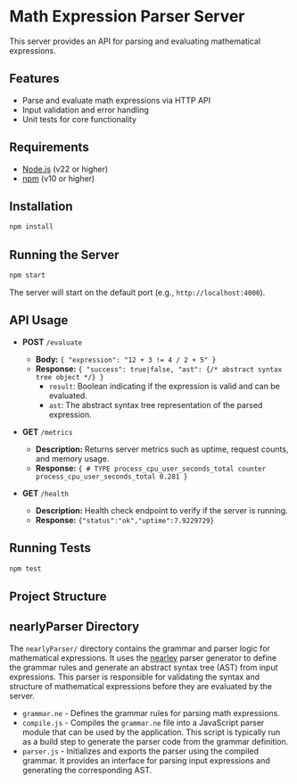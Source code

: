 # Math Expression Parser Server

This server provides an API for parsing and evaluating mathematical expressions.

## Features

- Parse and evaluate math expressions via HTTP API
- Input validation and error handling
- Unit tests for core functionality

## Requirements

- [Node.js](https://nodejs.org/) (v22 or higher)
- [npm](https://www.npmjs.com/) (v10 or higher)

## Installation

```bash
npm install
```

## Running the Server

```bash
npm start
```

The server will start on the default port (e.g., `http://localhost:4000`).

## API Usage

- **POST** `/evaluate`

  - **Body:** `{ "expression": "12 + 3 != 4 / 2 + 5" }`
  - **Response:** `{ "success": true|false, "ast": {/* abstract syntax tree object */} }`
    - `result`: Boolean indicating if the expression is valid and can be evaluated.
    - `ast`: The abstract syntax tree representation of the parsed expression.

- **GET** `/metrics`

  - **Description:** Returns server metrics such as uptime, request counts, and memory usage.
  - **Response:** `{ # TYPE process_cpu_user_seconds_total counter
process_cpu_user_seconds_total 0.281 }`

- **GET** `/health`
  - **Description:** Health check endpoint to verify if the server is running.
  - **Response:** `{"status":"ok","uptime":7.9229729}`

## Running Tests

```bash
npm test
```

## Project Structure

## nearlyParser Directory

The `nearlyParser/` directory contains the grammar and parser logic for mathematical expressions. It uses the [nearley](https://nearley.js.org/) parser generator to define the grammar rules and generate an abstract syntax tree (AST) from input expressions. This parser is responsible for validating the syntax and structure of mathematical expressions before they are evaluated by the server.

- `grammar.ne` - Defines the grammar rules for parsing math expressions.
- `compile.js` - Compiles the `grammar.ne` file into a JavaScript parser module that can be used by the application. This script is typically run as a build step to generate the parser code from the grammar definition.
- `parser.js` - Initializes and exports the parser using the compiled grammar. It provides an interface for parsing input expressions and generating the corresponding AST.
